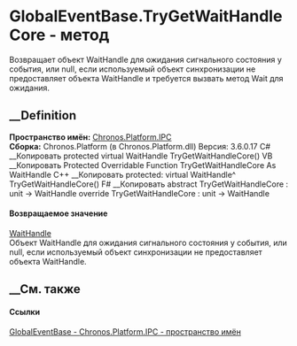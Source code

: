 # GlobalEventBase.TryGetWaitHandleCore - метод
Возвращает объект WaitHandle для ожидания сигнального состояния у события, или
null, если используемый объект синхронизации не предоставляет объекта
WaitHandle и требуется вызвать метод Wait для ожидания.
## __Definition
 **Пространство имён:** [Chronos.Platform.IPC](N_Chronos_Platform_IPC.htm)  
 **Сборка:** Chronos.Platform (в Chronos.Platform.dll) Версия: 3.6.0.17
C# __Копировать
     protected virtual WaitHandle TryGetWaitHandleCore()
VB __Копировать
     Protected Overridable Function TryGetWaitHandleCore As WaitHandle
C++ __Копировать
     protected:
    virtual WaitHandle^ TryGetWaitHandleCore()
F# __Копировать
     abstract TryGetWaitHandleCore : unit -> WaitHandle 
    override TryGetWaitHandleCore : unit -> WaitHandle 
#### Возвращаемое значение
[WaitHandle](https://learn.microsoft.com/dotnet/api/system.threading.waithandle)  
Объект WaitHandle для ожидания сигнального состояния у события, или null, если
используемый объект синхронизации не предоставляет объекта WaitHandle.
## __См. также
#### Ссылки
[GlobalEventBase - ](T_Chronos_Platform_IPC_GlobalEventBase.htm)
[Chronos.Platform.IPC - пространство имён](N_Chronos_Platform_IPC.htm)
